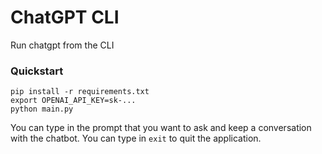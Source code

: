 # ChatGPT CLI

Run chatgpt from the CLI

### Quickstart

```
pip install -r requirements.txt
export OPENAI_API_KEY=sk-...
python main.py
```

You can type in the prompt that you want to ask and keep a conversation with
the chatbot. You can type in `exit` to quit the application.
